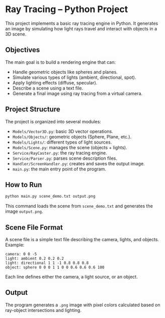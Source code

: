 # Ray Tracing – Python Project

This project implements a basic ray tracing engine in Python. It generates an image by simulating how light rays travel and interact with objects in a 3D scene.

## Objectives

The main goal is to build a rendering engine that can:

- Handle geometric objects like spheres and planes.
- Simulate various types of lights (ambient, directional, spot).
- Apply lighting effects (diffuse, specular).
- Describe a scene using a text file.
- Generate a final image using ray tracing from a virtual camera.

## Project Structure

The project is organized into several modules:

- `Models/Vector3D.py`: basic 3D vector operations.
- `Models/Objects/`: geometric objects (Sphere, Plane, etc.).
- `Models/Lights/`: different types of light sources.
- `Models/Scene.py`: manages the scene (objects + lights).
- `Service/RayCaster.py`: the ray tracing engine.
- `Service/Parser.py`: parses scene description files.
- `Handler/ScreenHandler.py`: creates and saves the output image.
- `main.py`: the main entry point of the program.

## How to Run

```bash
python main.py scene_demo.txt output.png
```

This command loads the scene from `scene_demo.txt` and generates the image `output.png`.

## Scene File Format

A scene file is a simple text file describing the camera, lights, and objects. Example:

```
camera: 0 0 -5
light: ambient 0.2 0.2 0.2
light: directional 1 1 -1 0.8 0.8 0.8
object: sphere 0 0 0 1 1 0 0 0.6 0.6 0.6 100
```

Each line defines either the camera, a light source, or an object.

## Output

The program generates a `.png` image with pixel colors calculated based on ray-object intersections and lighting.
